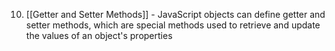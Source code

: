 10. [[Getter and Setter Methods]] - JavaScript objects can define getter and setter methods, which are special methods used to retrieve and update the values of an object's properties